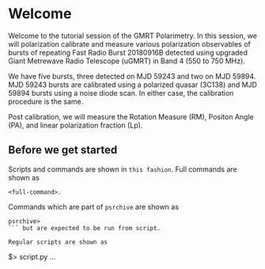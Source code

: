 
# Welcome

Welcome to the tutorial session of the GMRT Polarimetry. In this session, we will polarization calibrate and measure various polarization observables of bursts of repeating Fast Radio Burst 20180916B detected using upgraded Giant Metrewave Radio Telescope (uGMRT) in Band 4 (550 to 750 MHz).

We have five bursts, three detected on MJD 59243 and two on MJD 59894. MJD 59243 bursts are calibrated using a polarized quasar (3C138) and MJD 59894 bursts using a noise diode scan. In either case, the calibration procedure is the same.

Post calibration, we will measure the Rotation Measure (RM), Positon Angle (PA), and linear polarization fraction (Lp).

## Before we get started

Scripts and commands are shown in `this fashion`. Full commands are shown as
```
<full-command>.
```

Commands which are part of `psrchive` are shown as
```
psrchive>
``` but are expected to be run from script.

Regular scripts are shown as 
```
$> script.py ...
```


